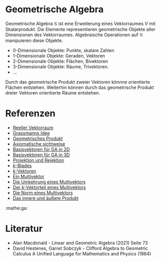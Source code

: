 # Geometrische Algebra

Geometrische Algebra $\mathscr{G}$ ist eine Erweiterung eines Vektorraumes $V$
mit Skalarprodukt.  Die Elemente representieren geometrische Objekte aller
Dimensionen des Vektorraumes. Algebraische Operationen auf $\mathscr{G}$
manipuieren diese Objekte.

- 0-Dimensionale Objekte: Punkte, skalare Zahlen
- 1-Dimensionale Objekte: Geraden, Vektoren
- 2-Dimensionale Objekte: Flächen, Bivektoren
- 3-Dimensionale Objekte: Räume, Trivektoren.
- ...

Durch das geometrische Produkt zweier Vektoren könnne orientierte Flächen
entstehen. Weiterhin können durch das geometrische Produkt dreier Vektoren
orientierte Räume entstehen.

# Referenzen

- [Reeller Vektorraum](3g4f.md)
- [Grassmanns Idee](16ea.md)
- [Geometrisches Produkt](81js.md)
- [Axiomatische sichtweise](il6v.md)
- [Basisvektoren für GA in 2D](e6nk.md)
- [Basisvektoren für GA in 3D](fw8i.md)
- [Projektion und Rejektion](fmjb.md)
- [$k$-Blades](kikd.md)
- [$k$-Vektoren](93t3.md)
- [Ein Multivektor](d1fv.md)
- [Die Umkehrung eines Multivektors](eelx.md)
- [Der $k$-Vektorteil eines Multivektors](oagu.md)
- [Die Norm eines Multivektors](deuk.md)
- [Das innere und äußere Produkt](bzmt.md)

:mathe:ga:

# Literatur

- Alan Macdonald - Linear and Geometric Algebra (2021) Seite 73
- David Hestenes, Garret Sobczyk - Clifford Algebra to Geometric Calculus A
  Unified Language for Mathematics and Physics (1984)
